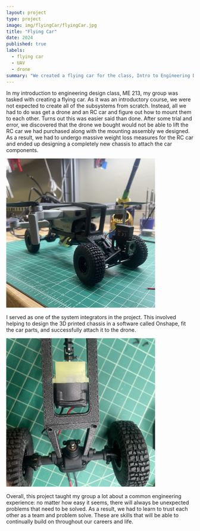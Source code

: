 ```yaml
---
layout: project
type: project
image: img/flyingCar/flyingCar.jpg
title: "Flying Car"
date: 2024
published: true
labels:
  - flying car
  - UAV
  - drone
summary: "We created a flying car for the class, Intro to Engineering Design"
---
```


In my introduction to engineering design class, ME 213, my group was tasked with creating a flying car. As it was an introductory course, we were not expected to create all of the subsystems from scratch. Instead, all we had to do was get a drone and an RC car and figure out how to mount them to each other. Turns out this was easier said than done. After some trial and error, we discovered that the drone we bought would not be able to lift the RC car we had purchased along with the mounting assembly we designed. As a result, we had to undergo massive weight loss measures for the RC car and ended up designing a completely new chassis to attach the car components. 

 <div class="text-center p-4">
  <img width="400px" src="../img/flyingCar/IMG_0313.jpeg" class="img-thumbnail" >
</div>

I served as one of the system integrators in the project. This involved helping to design the 3D printed chassis in a software called Onshape, fit the car parts, and successfully attach it to the drone.

<div class = "text-center p-4">
  <img width="400px" src="../img/flyingCar/IMG_0312.jpeg" class="img-thumbnail" >
</div>

Overall, this project taught my group a lot about a common engineering experience: no matter how easy it seems, there will always be unexpected problems that need to be solved. As a result, we had to learn to trust each other as a team and problem solve. These are skills that will be able to continually build on throughout our careers and life. 
